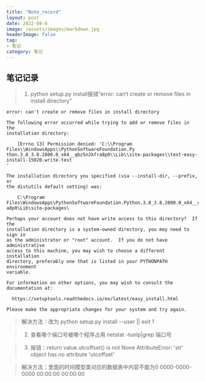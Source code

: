 ```yaml
---
title: "Note_record"
layout: post
date: 2022-08-8
image: /assets/images/markdown.jpg
headerImage: false
tag:
- 笔记
category: 笔记
---
```


##	笔记记录

> 1. python setup.py install报错“error: can‘t create or remove files in install directory”

	error: can't create or remove files in install directory

	The following error occurred while trying to add or remove files in the
	installation directory:

	    [Errno 13] Permission denied: 'C:\\Program Files\\WindowsApps\\PythonSoftwareFoundation.Py
	thon.3.8_3.8.2800.0_x64__qbz5n2kfra8p0\\Lib\\site-packages\\test-easy-install-15020.write-test
	'

	The installation directory you specified (via --install-dir, --prefix, or
	the distutils default setting) was:

	    C:\Program Files\WindowsApps\PythonSoftwareFoundation.Python.3.8_3.8.2800.0_x64__qbz5n2kfr
	a8p0\Lib\site-packages\

	Perhaps your account does not have write access to this directory?  If the
	installation directory is a system-owned directory, you may need to sign in
	as the administrator or "root" account.  If you do not have administrative
	access to this machine, you may wish to choose a different installation
	directory, preferably one that is listed in your PYTHONPATH environment
	variable.

	For information on other options, you may wish to consult the
	documentation at:

	  https://setuptools.readthedocs.io/en/latest/easy_install.html

	Please make the appropriate changes for your system and try again.


> 解决方法：改为 python setup.py install --user || exit 1

> 2. 查看哪个端口号被哪个程序占用 netstat -tunlp|grep 端口号

> 3.  报错：return value.utcoffset() is not None
AttributeError: 'str' object has no attribute 'utcoffset'

> 解决方法：里面的时间模型类对应的数据表中内容不能为0 0000-0000-0000 00:00:00 00:00:00


